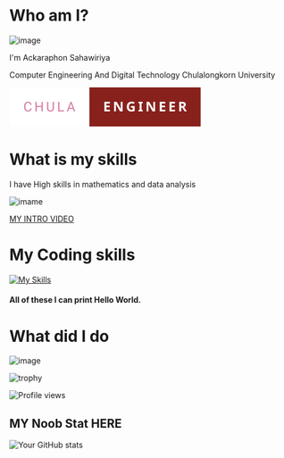 # Who am I?

![image](https://stickershop.line-scdn.net/stickershop/v1/product/23701012/LINEStorePC/main.png?v=1)


I'm Ackaraphon Sahawiriya

Computer Engineering And Digital Technology Chulalongkorn University

![forthebadge](https://github.com/CEDT-Chula/For-The-Cedt-Badge/blob/main/badges/chula-engineer.svg?raw=true)


# What is my skills

I have High skills in mathematics and data analysis 

![imame](https://media.tenor.com/Jsyj18nP2FYAAAAM/confused-math.gif)



[MY INTRO VIDEO](https://www.youtube.com/watch?v=dQw4w9WgXcQ)

# My Coding skills

[![My Skills](https://skillicons.dev/icons?i=java,cpp,python,html,css,kotlin,nodejs,gcp,azure,react,vue,kubernetes,docker,c,flutterfigmajs&theme=light)](https://skillicons.dev)

#### All of these I can print Hello World.
# What did I do 

![image](https://upload.wikimedia.org/wikipedia/commons/f/fc/Toothless-dancing-toothless.gif)


![trophy](https://github-profile-trophy.vercel.app/?username=Ackaraphon1928)


![Profile views](https://komarev.com/ghpvc/?username=Ackaraphon)


## MY Noob Stat HERE
![Your GitHub stats](https://github-readme-stats.vercel.app/api?username=Ackaraphon1928&show_icons=true)
